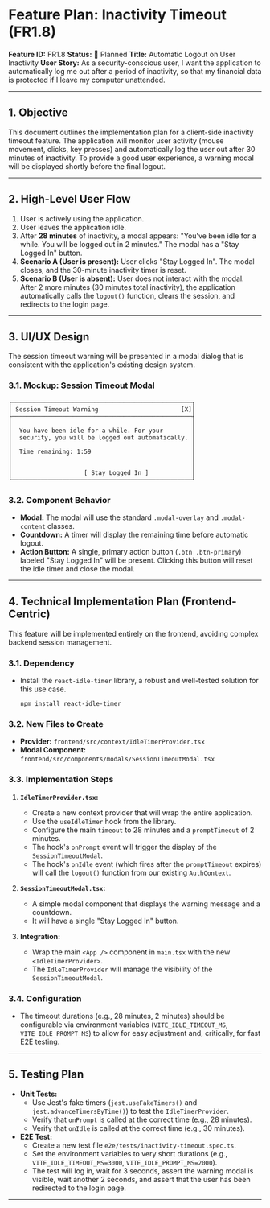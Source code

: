 # Feature Plan: Inactivity Timeout (FR1.8)

**Feature ID:** FR1.8
**Status:** 📝 Planned
**Title:** Automatic Logout on User Inactivity
**User Story:** As a security-conscious user, I want the application to automatically log me out after a period of inactivity, so that my financial data is protected if I leave my computer unattended.

---

## 1. Objective

This document outlines the implementation plan for a client-side inactivity timeout feature. The application will monitor user activity (mouse movement, clicks, key presses) and automatically log the user out after 30 minutes of inactivity. To provide a good user experience, a warning modal will be displayed shortly before the final logout.

---

## 2. High-Level User Flow

1.  User is actively using the application.
2.  User leaves the application idle.
3.  After **28 minutes** of inactivity, a modal appears: "You've been idle for a while. You will be logged out in 2 minutes." The modal has a "Stay Logged In" button.
4.  **Scenario A (User is present):** User clicks "Stay Logged In". The modal closes, and the 30-minute inactivity timer is reset.
5.  **Scenario B (User is absent):** User does not interact with the modal. After 2 more minutes (30 minutes total inactivity), the application automatically calls the `logout()` function, clears the session, and redirects to the login page.

---

## 3. UI/UX Design

The session timeout warning will be presented in a modal dialog that is consistent with the application's existing design system.

### 3.1. Mockup: Session Timeout Modal

```text
┌──────────────────────────────────────────────────┐
│ Session Timeout Warning                       [X]│
├──────────────────────────────────────────────────┤
│                                                  │
│  You have been idle for a while. For your        │
│  security, you will be logged out automatically. │
│                                                  │
│  Time remaining: 1:59                            │
│                                                  │
│                                                  │
│                    [ Stay Logged In ]            │
└──────────────────────────────────────────────────┘
```

### 3.2. Component Behavior
*   **Modal:** The modal will use the standard `.modal-overlay` and `.modal-content` classes.
*   **Countdown:** A timer will display the remaining time before automatic logout.
*   **Action Button:** A single, primary action button (`.btn .btn-primary`) labeled "Stay Logged In" will be present. Clicking this button will reset the idle timer and close the modal.

---

## 4. Technical Implementation Plan (Frontend-Centric)

This feature will be implemented entirely on the frontend, avoiding complex backend session management.

### 3.1. Dependency

*   Install the `react-idle-timer` library, a robust and well-tested solution for this use case.
    ```shell
    npm install react-idle-timer
    ```

### 3.2. New Files to Create

*   **Provider:** `frontend/src/context/IdleTimerProvider.tsx`
*   **Modal Component:** `frontend/src/components/modals/SessionTimeoutModal.tsx`

### 3.3. Implementation Steps

1.  **`IdleTimerProvider.tsx`:**
    *   Create a new context provider that will wrap the entire application.
    *   Use the `useIdleTimer` hook from the library.
    *   Configure the main `timeout` to 28 minutes and a `promptTimeout` of 2 minutes.
    *   The hook's `onPrompt` event will trigger the display of the `SessionTimeoutModal`.
    *   The hook's `onIdle` event (which fires after the `promptTimeout` expires) will call the `logout()` function from our existing `AuthContext`.

2.  **`SessionTimeoutModal.tsx`:**
    *   A simple modal component that displays the warning message and a countdown.
    *   It will have a single "Stay Logged In" button.

3.  **Integration:**
    *   Wrap the main `<App />` component in `main.tsx` with the new `<IdleTimerProvider>`.
    *   The `IdleTimerProvider` will manage the visibility of the `SessionTimeoutModal`.

### 3.4. Configuration

*   The timeout durations (e.g., 28 minutes, 2 minutes) should be configurable via environment variables (`VITE_IDLE_TIMEOUT_MS`, `VITE_IDLE_PROMPT_MS`) to allow for easy adjustment and, critically, for fast E2E testing.

---

## 5. Testing Plan

*   **Unit Tests:**
    *   Use Jest's fake timers (`jest.useFakeTimers()` and `jest.advanceTimersByTime()`) to test the `IdleTimerProvider`.
    *   Verify that `onPrompt` is called at the correct time (e.g., 28 minutes).
    *   Verify that `onIdle` is called at the correct time (e.g., 30 minutes).
*   **E2E Test:**
    *   Create a new test file `e2e/tests/inactivity-timeout.spec.ts`.
    *   Set the environment variables to very short durations (e.g., `VITE_IDLE_TIMEOUT_MS=3000`, `VITE_IDLE_PROMPT_MS=2000`).
    *   The test will log in, wait for 3 seconds, assert the warning modal is visible, wait another 2 seconds, and assert that the user has been redirected to the login page.

---
